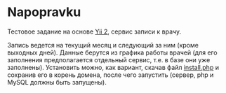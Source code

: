 Napopravku
==========

Тестовое задание на основе [Yii 2](http://www.yiiframework.com/), сервис записи к врачу.

Запись ведется на текущий месяц и следующий за ним (кроме выходных дней). Данные берутся из графика работы врачей (для его заполнения предполагается отдельный сервис, т.е. в базе они уже заполнены). Установить можно, как вариант, скачав файл [install.php](https://raw.githubusercontent.com/iissemenow/napopravku/master/install.php) и сохранив его в корень домена, после чего запустить (сервер, php и MySQL должны быть запущены).